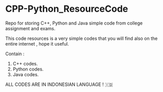 # CPP-Python_ResourceCode
Repo for storing C++, Python and Java simple code from college assignment and exams.

This code resources is a very simple codes that you will find also on the entire internet , hope it useful.

Contain : 
1. C++ codes.
2. Python codes.
3. Java codes.

ALL CODES ARE IN INDONESIAN LANGUAGE ! 🇮🇩
